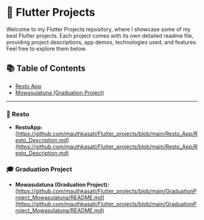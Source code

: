 # 🚀 Flutter Projects

Welcome to my Flutter Projects repository, where I showcase some of my best Flutter projects. Each project comes with its own detailed readme file, providing project descriptions, app demos, technologies used, and features. Feel free to explore them below.

## 📚 Table of Contents
- [Resto App](#resto)
- [Mowasulatuna (Graduation Project)](#graduation_project)

----------------------------------------------------------

### 🍔 Resto
- **RestoApp:** [https://github.com/mauthkasati/Flutter_projects/blob/main/Resto_App/Resto_Description.md](https://github.com/mauthkasati/Flutter_projects/blob/main/Resto_App/Resto_Description.md)

### 🎓 Graduation Project
- **Mowasulatuna (Graduation Project):** [https://github.com/mauthkasati/Flutter_projects/blob/main/GraduationProject_Mowasulatuna/README.md](https://github.com/mauthkasati/Flutter_projects/blob/main/GraduationProject_Mowasulatuna/README.md)

